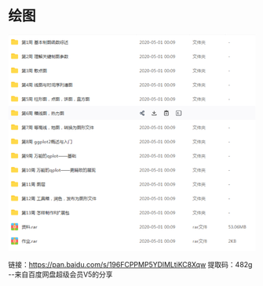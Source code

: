 # 绘图

![content](content.png)

链接：https://pan.baidu.com/s/196FCPPMP5YDlMLtiKC8Xqw 
提取码：482g 
--来自百度网盘超级会员V5的分享